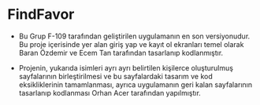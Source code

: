 # FindFavor

- Bu Grup F-109 tarafından geliştirilen uygulamanın en son versiyonudur. Bu proje içerisinde yer alan giriş yap ve kayıt ol ekranları temel olarak Baran Özdemir ve Ecem Tan tarafından tasarlanıp kodlanmıştır. 

- Projenin, yukarıda isimleri ayrı ayrı belirtilen kişilerce oluşturulmuş sayfalarının birleştirilmesi ve bu sayfalardaki tasarım ve kod eksikliklerinin tamamlanması, ayrıca uygulamanın geri kalan sayfalarının tasarlanıp kodlanması Orhan Acer tarafından yapılmıştır.
